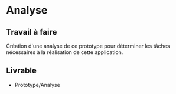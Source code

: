 # Analyse

## Travail à faire

Création d'une analyse de ce prototype pour déterminer les tâches nécessaires à la réalisation de cette application.

## Livrable

- Prototype/Analyse
